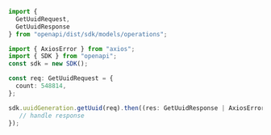 <!-- Start SDK Example Usage -->
```typescript
import {
  GetUuidRequest,
  GetUuidResponse
} from "openapi/dist/sdk/models/operations";

import { AxiosError } from "axios";
import { SDK } from "openapi";
const sdk = new SDK();

const req: GetUuidRequest = {
  count: 548814,
};

sdk.uuidGeneration.getUuid(req).then((res: GetUuidResponse | AxiosError) => {
   // handle response
});
```
<!-- End SDK Example Usage -->
